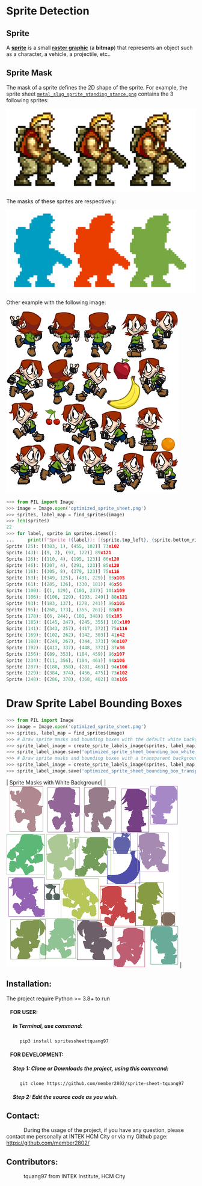 # Sprite Detection

## Sprite

A [**sprite**](<https://en.wikipedia.org/wiki/Sprite_(computer_graphics)>) is a small [**raster graphic**](https://en.wikipedia.org/wiki/Raster_graphics) (a **bitmap**) that represents an object such as a character, a vehicle, a projectile, etc..

## Sprite Mask

The mask of a sprite defines the 2D shape of the sprite. For example, the sprite sheet [`metal_slug_sprite_standing_stance.png`](data/metal_slug_sprite_standing_stance_large.png) contains the 3 following sprites:

![Metal Slug Standing Stance](data/metal_slug_sprite_standing_stance_large.png)

The masks of these sprites are respectively:

![](data/metal_slug_sprite_detection_coloring.png)


Other example with the following image:

![](data/optimized_sprite_sheet.png)

```python
>>> from PIL import Image
>>> image = Image.open('optimized_sprite_sheet.png')
>>> sprites, label_map = find_sprites(image)
>>> len(sprites)
22
>>> for label, sprite in sprites.items():
...     print(f"Sprite ({label}): [{sprite.top_left}, {sprite.bottom_right}] {sprite.width}x{sprite.height}")
Sprite (25): [(383, 1), (455, 102)] 73x102
Sprite (43): [(9, 2), (97, 122)] 89x121
Sprite (26): [(110, 4), (195, 123)] 86x120
Sprite (46): [(207, 4), (291, 123)] 85x120
Sprite (16): [(305, 8), (379, 123)] 75x116
Sprite (53): [(349, 125), (431, 229)] 83x105
Sprite (61): [(285, 126), (330, 181)] 46x56
Sprite (100): [(1, 129), (101, 237)] 101x109
Sprite (106): [(106, 129), (193, 249)] 88x121
Sprite (93): [(183, 137), (278, 241)] 96x105
Sprite (95): [(268, 173), (355, 261)] 88x89
Sprite (178): [(6, 244), (101, 348)] 96x105
Sprite (185): [(145, 247), (245, 355)] 101x109
Sprite (141): [(343, 257), (417, 372)] 75x116
Sprite (169): [(102, 262), (142, 303)] 41x42
Sprite (188): [(249, 267), (344, 373)] 96x107
Sprite (192): [(412, 337), (448, 372)] 37x36
Sprite (256): [(89, 353), (184, 459)] 96x107
Sprite (234): [(11, 356), (104, 461)] 94x106
Sprite (207): [(188, 358), (281, 463)] 94x106
Sprite (229): [(384, 374), (456, 475)] 73x102
Sprite (248): [(286, 378), (368, 482)] 83x105
```

# Draw Sprite Label Bounding Boxes

```python
>>> from PIL import Image
>>> image = Image.open('optimized_sprite_sheet.png')
>>> sprites, label_map = find_sprites(image)
>>> # Draw sprite masks and bounding boxes with the default white background color.
>>> sprite_label_image = create_sprite_labels_image(sprites, label_map)
>>> sprite_label_image.save('optimized_sprite_sheet_bounding_box_white_background.png')
>>> # Draw sprite masks and bounding boxes with a transparent background color.
>>> sprite_label_image = create_sprite_labels_image(sprites, label_map, background_color=(0, 0, 0, 0))
>>> sprite_label_image.save('optimized_sprite_sheet_bounding_box_transparent_background.png')
```

| Sprite Masks with White Background| 
| ![](data/optimized_sprite_sheet_bounding_box_white_background.png) |

## Installation:
The project require Python >= 3.8+ to run

#### &ensp; FOR USER:
##### &emsp; In Terminal, use command:

		 pip3 install spritessheettquang97

#### &ensp; FOR DEVELOPMENT:
##### &emsp; Step 1: Clone or Downloads the project, using this command:

		 git clone https://github.com/member2802/sprite-sheet-tquang97

##### &emsp; Step 2: Edit the source code as you wish.

## Contact:
&emsp;&emsp;&emsp; During the usage of the project, if you have any question, please contact me personally at INTEK HCM City or via my Github page: https://github.com/member2802/

## Contributors:
&emsp;&emsp;&emsp; tquang97 from INTEK Institute, HCM City
